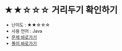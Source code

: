 # ★★☆☆☆ 거리두기 확인하기
- 난이도 : ★★☆☆☆
- 사용 언어 : Java
- <a href="https://programmers.co.kr/learn/courses/30/lessons/81302">문제 바로가기</a>
- <a href="https://cnu-jinseop.tistory.com/132">풀이 바로가기</a>
